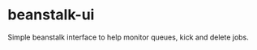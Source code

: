 beanstalk-ui
============

Simple beanstalk interface to help monitor queues, kick and delete jobs.
